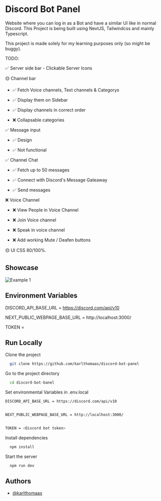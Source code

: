 
# Discord Bot Panel

Website where you can log in as a Bot and have a similar UI like in normal Discord.
This Project is being built using NextJS, Tailwindcss and mainly Typescript. 

This project is made solely for my learning purposes only (so might be buggy).


TODO:

✅ Server side bar - Clickable Server Icons 

🟡 Channel bar
 
* ✅ Fetch Voice channels, Text channels & Categorys

* ✅ Display them on Sidebar

* ✅ Display channels in correct order

* ❌ Collapsable categories


✅ Message input

 * ✅ Design

 * ✅ Not functional
 

✅ Channel Chat

* ✅ Fetch up to 50 messages

* ✅ Connect with Discord's Message Gateaway

* ✅ Send messages


❌ Voice Channel

* ❌ View People in Voice Channel

* ❌ Join Voice channel

* ❌ Speak in voice channel

* ❌ Add working Mute / Deafen  buttons

🟡 UI CSS 80/100%.

## Showcase

![Example 1](https://media.giphy.com/media/LKXot0tuuJ3xJ1daOe/giphy.gif)

## Environment Variables

DISCORD_API_BASE_URL = https://discord.com/api/v10


NEXT_PUBLIC_WEBPAGE_BASE_URL = http://localhost:3000/


TOKEN = <Discord bot token>


## Run Locally

Clone the project

```bash
  git clone https://github.com/karlthomaas/discord-bot-panel
```

Go to the project directory

```bash
  cd discord-bot-banel
```

Set environmental Variables in .env.local

```bash
DISCORD_API_BASE_URL = https://discord.com/api/v10


NEXT_PUBLIC_WEBPAGE_BASE_URL = http://localhost:3000/


TOKEN = <Discord bot token>
```

Install dependencies

```bash
  npm install
```

Start the server

```bash
  npm run dev
```


## Authors

- [@karlthomaas](https://github.com/karlthomaas)

